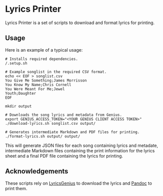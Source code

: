 # Lyrics Printer

Lyrics Printer is a set of scripts to download and format lyrics for printing.

## Usage

Here is an example of a typical usage:

```
# Installs required dependencies.
/.setup.sh

# Example songlist in the required CSV format.
echo << EOF > songlist.csv
You Give Me Something;James Morrisson
You Know My Name;Chris Cornell
You Were Meant For Me;Jewel
Youth;Daughter
EOF

mkdir output

# Downloads the song lyrics and metadata from Genius.
export GENIUS_ACCESS_TOKEN="<YOUR GENIUS CLIENT ACCESS TOKEN>"
./download-lyrics.sh songlist.csv output/

# Generates intermediate Markdown and PDF files for printing.
./format-lyrics.sh output/ output/
````

This will generate JSON files for each song containing lyrics and metadate, intermediate Markdown files containing the print information for the lyrics sheet and a final PDF file containing the lyrics for printing.

## Acknowledgements

These scripts rely on [LyricsGenius](https://github.com/johnwmillr/LyricsGenius) to download the lyrics and [Pandoc](https://pandoc.org/) to print them.
